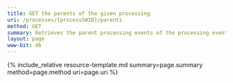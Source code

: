 ```yaml
---
title: GET the parents of the given processing
uri: /processes/{processSWID}/parents
method: GET
summary: Retrieves the parent processing events of the processing event with the given SWID.
layout: page
www-bit: db
---
```


{% include_relative resource-template.md summary=page.summary method=page.method uri=page.uri %}


